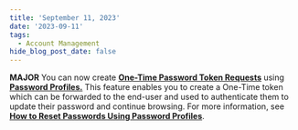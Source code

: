 ```yaml
---
title: 'September 11, 2023'
date: '2023-09-11'
tags:
  - Account Management
hide_blog_post_date: false
---
```

**MAJOR** You can now create **[One-Time Password Token Requests](https://elasticpath.dev/docs/commerce-cloud/authentication/single-sign-on/password-profiles-api/create-one-time-password-token-request)** using **[Password Profiles.](https://elasticpath.dev/docs/commerce-cloud/authentication/single-sign-on/password-profiles-api/overview)** This feature enables you to create a One-Time token which can be forwarded to the end-user and used to authenticate them to update their password and continue browsing. For more information, see **[How to Reset Passwords Using Password Profiles](https://elasticpath.dev/docs/commerce-cloud/authentication/single-sign-on/password-profiles-api/how-to-reset-password)**.
